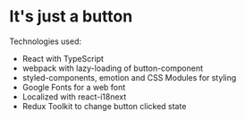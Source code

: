 # It's just a button

Technologies used:

- React with TypeScript
- webpack with lazy-loading of button-component
- styled-components, emotion and CSS Modules for styling
- Google Fonts for a web font
- Localized with react-i18next
- Redux Toolkit to change button clicked state
